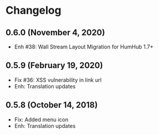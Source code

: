 Changelog
=========

0.6.0 (November 4, 2020)
------------------------
- Enh #38: Wall Stream Layout Migration for HumHub 1.7+ 

0.5.9 (February 19, 2020)
---------------------------
- Fix #36: XSS vulnerability in link url 
- Enh: Translation updates

0.5.8 (October 14, 2018)
---------------------------
- Fix: Added menu icon
- Enh: Translation updates

